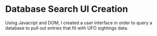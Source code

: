 # Database Search UI Creation

Using Javacript and DOM, I created a user interface in order to query a database to pull out entries that fit with UFO sightings data. 
